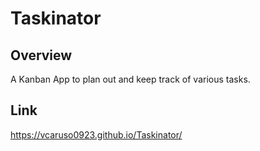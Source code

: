# Taskinator

## Overview
A Kanban App to plan out and keep track of various tasks.

## Link
https://vcaruso0923.github.io/Taskinator/
